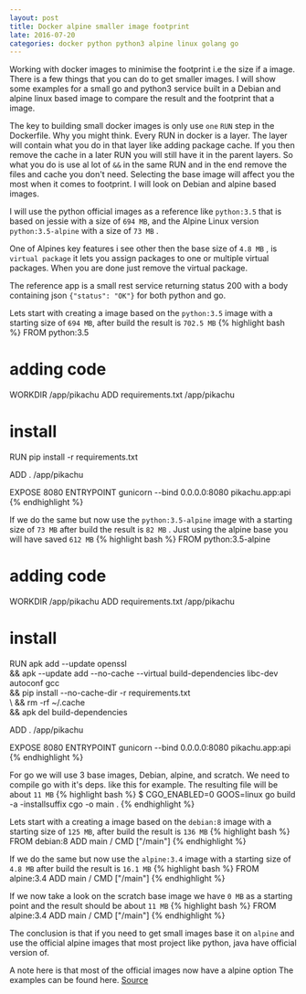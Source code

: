 ```yaml
---
layout: post
title: Docker alpine smaller image footprint
late: 2016-07-20
categories: docker python python3 alpine linux golang go
---
```

Working with docker images to minimise the footprint i.e the size if a image. There is a few things that you can do to get smaller images. I will show some examples for a small go and python3 service built in a Debian and alpine linux based image to compare the result and the footprint that a image. 

The key to building small docker images is only use `one` `RUN` step in the Dockerfile. Why you might think. Every RUN in docker is a layer. The layer will contain what you do in that layer like adding package cache. If you then remove the cache in a later RUN you will still have it in the parent layers. So what you do is use al lot of `&&` in the same RUN and in the end remove the files and cache you don't need. Selecting the base image will affect you the most when it comes to footprint. I will look on Debian and alpine based images. 

I will use the python official images as a reference like `python:3.5` that is based on jessie with a size of `694 MB`, and the Alpine Linux version `python:3.5-alpine` with a size of `73 MB` .

One of Alpines key features i see other then the base size of `4.8 MB` , is `virtual package` it lets you assign packages to one or multiple virtual packages. When you are done just remove the virtual package.

The reference app is a small rest service returning status 200 with a body containing json `{"status": "OK"}` for both python and go.

Lets start with creating a image based on the `python:3.5` image with a starting size of `694 MB`, after build the result is `702.5 MB`
{% highlight bash %}
FROM python:3.5

# adding code
WORKDIR /app/pikachu
ADD requirements.txt /app/pikachu

# install
RUN pip install -r requirements.txt

ADD . /app/pikachu

EXPOSE 8080
ENTRYPOINT gunicorn --bind 0.0.0.0:8080 pikachu.app:api
{% endhighlight %}


If we do the same but now use the `python:3.5-alpine` image with a starting size of `73 MB` after build the result is `82 MB` . Just using the alpine base you will have saved `612 MB` 
{% highlight bash %}
FROM python:3.5-alpine

# adding code
WORKDIR /app/pikachu
ADD requirements.txt /app/pikachu

# install
RUN apk add --update openssl \
    && apk --update add --no-cache --virtual build-dependencies libc-dev autoconf gcc \
    && pip install --no-cache-dir -r requirements.txt \
    \ 
    && rm -rf ~/.cache \
    && apk del build-dependencies

ADD . /app/pikachu

EXPOSE 8080
ENTRYPOINT gunicorn --bind 0.0.0.0:8080 pikachu.app:api
{% endhighlight %}

For go we will use 3 base images, Debian, alpine, and scratch. We need to compile go with it's deps. like this for example. The resulting file will be about `11 MB`
{% highlight bash %}
$ CGO_ENABLED=0 GOOS=linux go build -a -installsuffix cgo -o main .
{% endhighlight %}

Lets start with a creating a image based on the `debian:8` image with a starting size of `125 MB`, after build the result is `136 MB`
{% highlight bash %}
FROM debian:8
ADD main /
CMD ["/main"]
{% endhighlight %}


If we do the same but now use the `alpine:3.4` image with a starting size of `4.8 MB` after build the result is `16.1 MB`
{% highlight bash %}
FROM alpine:3.4
ADD main /
CMD ["/main"]
{% endhighlight %}


If we now take a look on the scratch base image we have `0 MB` as a starting point and the result should be about `11 MB`
{% highlight bash %}
FROM alpine:3.4
ADD main /
CMD ["/main"]
{% endhighlight %}


The conclusion is that if you need to get small images base it on `alpine` and use the official alpine images that most project like python, java have official version of. 



A note here is that most of the official images now have a alpine option
The examples can be found here. [Source](https://github.com/mad01/examples/tree/master/alpine)
